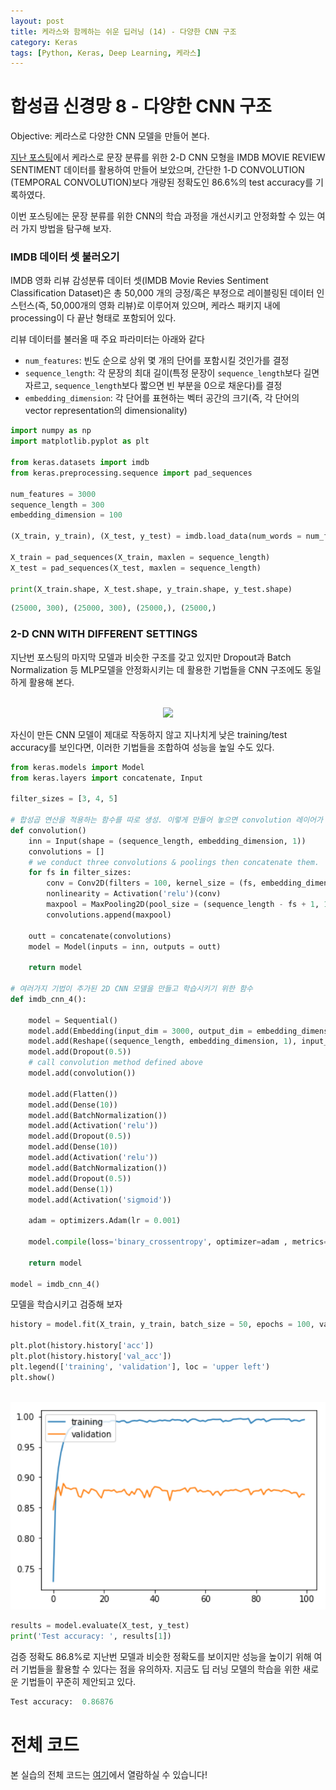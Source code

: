 ```yaml
---
layout: post
title: 케라스와 함께하는 쉬운 딥러닝 (14) - 다양한 CNN 구조
category: Keras
tags: [Python, Keras, Deep Learning, 케라스]
---
```


# 합성곱 신경망 8 - 다양한 CNN 구조

Objective: 케라스로 다양한 CNN 모델을 만들어 본다.

[지난 포스팅](https://buomsoo-kim.github.io/keras/2018/05/23/Easy-deep-learning-with-Keras-13.md/)에서 케라스로 문장 분류를 위한 2-D CNN 모형을 IMDB MOVIE REVIEW SENTIMENT 데이터를 활용하여 만들어 보았으며, 간단한 1-D CONVOLUTION (TEMPORAL CONVOLUTION)보다 개량된 정확도인 86.6%의 test accuracy를 기록하였다.

이번 포스팅에는 문장 분류를 위한 CNN의 학습 과정을 개선시키고 안정화할 수 있는 여러 가지 방법을 탐구해 보자.

### IMDB 데이터 셋 불러오기

IMDB 영화 리뷰 감성분류 데이터 셋(IMDB Movie Revies Sentiment Classification Dataset)은 총 50,000 개의 긍정/혹은 부정으로 레이블링된 데이터 인스턴스(즉, 50,000개의 영화 리뷰)로 이루어져 있으며, 케라스 패키지 내에 processing이 다 끝난 형태로 포함되어 있다.

리뷰 데이터를 불러올 때 주요 파라미터는 아래와 같다

- ```num_features```: 빈도 순으로 상위 몇 개의 단어를 포함시킬 것인가를 결정
- ```sequence_length```: 각 문장의 최대 길이(특정 문장이 ```sequence_length```보다 길면 자르고, ```sequence_length```보다 짧으면 빈 부분을 0으로 채운다)를 결정
- ```embedding_dimension```: 각 단어를 표현하는 벡터 공간의 크기(즉, 각 단어의 vector representation의 dimensionality)


```python
import numpy as np
import matplotlib.pyplot as plt

from keras.datasets import imdb
from keras.preprocessing.sequence import pad_sequences

num_features = 3000
sequence_length = 300
embedding_dimension = 100

(X_train, y_train), (X_test, y_test) = imdb.load_data(num_words = num_features)

X_train = pad_sequences(X_train, maxlen = sequence_length)
X_test = pad_sequences(X_test, maxlen = sequence_length)

print(X_train.shape, X_test.shape, y_train.shape, y_test.shape)
```

```python
(25000, 300), (25000, 300), (25000,), (25000,)
```

### 2-D CNN WITH DIFFERENT SETTINGS

지난번 포스팅의 마지막 모델과 비슷한 구조를 갖고 있지만 Dropout과 Batch Normalization 등 MLP모델을 안정화시키는 데 활용한 기법들을 CNN 구조에도 동일하게 활용해 본다.

<p align = "center"><br>
<img src ="https://www.researchgate.net/profile/Aliaksei_Severyn/publication/275886528/figure/fig1/AS:294638272434176@1447258646161/The-architecture-of-our-deep-learning-model-for-sentiment-classification.png" width = "800px"/>
</p>

자신이 만든 CNN 모델이 제대로 작동하지 않고 지나치게 낮은 training/test accuracy를 보인다면, 이러한 기법들을 조합하여 성능을 높일 수도 있다.

```python
from keras.models import Model
from keras.layers import concatenate, Input

filter_sizes = [3, 4, 5]

# 합성곱 연산을 적용하는 함수를 따로 생성. 이렇게 만들어 놓으면 convolution 레이어가 여러개더라도 편리하게 적용할 수 있다.
def convolution()
    inn = Input(shape = (sequence_length, embedding_dimension, 1))
    convolutions = []
    # we conduct three convolutions & poolings then concatenate them.
    for fs in filter_sizes:
        conv = Conv2D(filters = 100, kernel_size = (fs, embedding_dimension), strides = 1, padding = "valid")(inn)
        nonlinearity = Activation('relu')(conv)
        maxpool = MaxPooling2D(pool_size = (sequence_length - fs + 1, 1), padding = "valid")(nonlinearity)
        convolutions.append(maxpool)

    outt = concatenate(convolutions)
    model = Model(inputs = inn, outputs = outt)

    return model

# 여러가지 기법이 추가된 2D CNN 모델을 만들고 학습시키기 위한 함수
def imdb_cnn_4():
    
    model = Sequential()
    model.add(Embedding(input_dim = 3000, output_dim = embedding_dimension, input_length = sequence_length))
    model.add(Reshape((sequence_length, embedding_dimension, 1), input_shape = (sequence_length, embedding_dimension)))
    model.add(Dropout(0.5))
    # call convolution method defined above
    model.add(convolution())
    
    model.add(Flatten())
    model.add(Dense(10))
    model.add(BatchNormalization())
    model.add(Activation('relu'))
    model.add(Dropout(0.5))
    model.add(Dense(10))
    model.add(Activation('relu'))
    model.add(BatchNormalization())
    model.add(Dropout(0.5))
    model.add(Dense(1))
    model.add(Activation('sigmoid'))

    adam = optimizers.Adam(lr = 0.001)

    model.compile(loss='binary_crossentropy', optimizer=adam , metrics=['accuracy'])
    
    return model

model = imdb_cnn_4()
```

모델을 학습시키고 검증해 보자

```python
history = model.fit(X_train, y_train, batch_size = 50, epochs = 100, validation_split = 0.2, verbose = 0)

plt.plot(history.history['acc'])
plt.plot(history.history['val_acc'])
plt.legend(['training', 'validation'], loc = 'upper left')
plt.show()
```

<p align = "center"><br>
<img src ="/data/images/2018-05-23/2.png" width = "600px"/>
</p>


```python
results = model.evaluate(X_test, y_test)
print('Test accuracy: ', results[1])
```

검증 정확도 86.8%로 지난번 모델과 비슷한 정확도를 보이지만 성능을 높이기 위해 여러 기법들을 활용할 수 있다는 점을 유의하자. 지금도 딥 러닝 모델의 학습을 위한 새로운 기법들이 꾸준히 제안되고 있다.

```python
Test accuracy:  0.86876
```

# 전체 코드

본 실습의 전체 코드는 [여기](https://github.com/buomsoo-kim/Easy-deep-learning-with-Keras/blob/master/2.%20CNN/3-Advanced-CNN-2/3-advanced-cnn-2.ipynb)에서 열람하실 수 있습니다!
